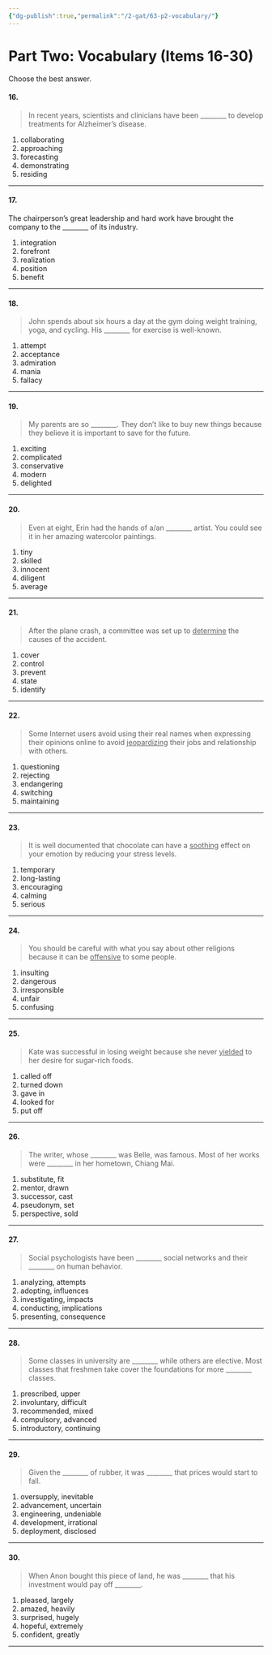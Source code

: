 ```yaml
---
{"dg-publish":true,"permalink":"/2-gat/63-p2-vocabulary/"}
---
```


# Part Two: Vocabulary (Items 16-30)
Choose the best answer.

#### 16. 
> In recent years, scientists and clinicians have been \_\_\_\_\_\_\_\_ to develop treatments for Alzheimer’s disease.
1. collaborating
2. approaching
3. forecasting
4. demonstrating
5. residing

---
#### 17.
The chairperson’s great leadership and hard work have brought the company to
the \_\_\_\_\_\_\_\_ of its industry.
1. integration
2. forefront
3. realization
4. position
5. benefit

---
#### 18.
> John spends about six hours a day at the gym doing weight training, yoga, and cycling. His \_\_\_\_\_\_\_\_ for exercise is well-known.
1. attempt
2. acceptance
3. admiration
4. mania
5. fallacy

---
#### 19.
> My parents are so \_\_\_\_\_\_\_\_. They don’t like to buy new things because they believe it is important to save for the future.
1. exciting
2. complicated
3. conservative
4. modern
5. delighted

---
#### 20.
> Even at eight, Erin had the hands of a/an \_\_\_\_\_\_\_\_ artist. You could see it in her amazing watercolor paintings.
1. tiny
2. skilled
3. innocent
4. diligent
5. average

---
#### 21.
> After the plane crash, a committee was set up to <u>determine</u> the causes of the accident.
1. cover
2. control
3. prevent
4. state
5. identify

---
#### 22.
> Some Internet users avoid using their real names when expressing their opinions online to avoid <u>jeopardizing</u> their jobs and relationship with others.
1. questioning
2. rejecting
3. endangering
4. switching
5. maintaining

---
#### 23.
> It is well documented that chocolate can have a <u>soothing</u> effect on your emotion by reducing your stress levels.
1. temporary
2. long-lasting
3. encouraging
4. calming
5. serious

---
#### 24.
> You should be careful with what you say about other religions because it can be <u>offensive</u> to some people.
1. insulting
2. dangerous
3. irresponsible
4. unfair
5. confusing

---
#### 25.
> Kate was successful in losing weight because she never <u>yielded</u> to her desire for sugar-rich foods.
1. called off
2. turned down
3. gave in
4. looked for
5. put off

---
#### 26.
> The writer, whose \_\_\_\_\_\_\_\_ was Belle, was famous. Most of her works were \_\_\_\_\_\_\_\_ in her hometown, Chiang Mai.
1. substitute, fit
2. mentor, drawn
3. successor, cast
4. pseudonym, set
5. perspective, sold

---
#### 27.
> Social psychologists have been \_\_\_\_\_\_\_\_ social networks and their \_\_\_\_\_\_\_\_ on human behavior.
1. analyzing, attempts
2. adopting, influences
3. investigating, impacts
4. conducting, implications
5. presenting, consequence

---
#### 28.
> Some classes in university are \_\_\_\_\_\_\_\_ while others are elective. Most classes that freshmen take cover the foundations for more \_\_\_\_\_\_\_\_ classes.
1. prescribed, upper
2. involuntary, difficult
3. recommended, mixed
4. compulsory, advanced
5. introductory, continuing

---
#### 29.
> Given the \_\_\_\_\_\_\_\_ of rubber, it was \_\_\_\_\_\_\_\_ that prices would start to fall.
1. oversupply, inevitable
2. advancement, uncertain
3. engineering, undeniable
4. development, irrational
5. deployment, disclosed
---
#### 30.
> When Anon bought this piece of land, he was \_\_\_\_\_\_\_\_ that his investment would pay off \_\_\_\_\_\_\_\_.
1. pleased, largely
2. amazed, heavily
3. surprised, hugely
4. hopeful, extremely
5. confident, greatly

---